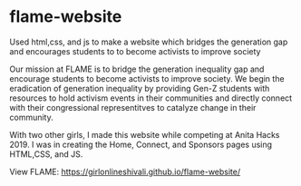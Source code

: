 # flame-website
Used html,css, and js to make a website which bridges the generation gap and encourages students to to become activists to improve society

Our mission at FLAME is to bridge the generation inequality gap and encourage students to become activists to improve society. We begin the eradication of generation inequality by providing Gen-Z students with resources to hold activism events in their communities and directly connect with their congressional representitves to catalyze change in their community.

With two other girls, I made this website while competing at Anita Hacks 2019.  I was in creating the Home, Connect, and Sponsors pages using HTML,CSS, and JS.

View FLAME: https://girlonlineshivali.github.io/flame-website/
